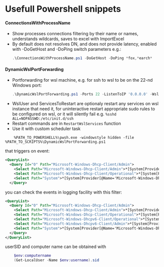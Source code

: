 # Usefull Powershell snippets
#### ConnectionsWithProcessName
- Show processes connections filtering by their name or names,
    understands wildcards, saves to excel with ImportExcel
- By default does not resolves DN, and does not provide latency, enabled with
    -DoGetHost and -DoPing switch parameters e.g.:
    ```powershell
    .\ConnectionsWithProcessName.ps1 -DoGetHost -DoPing *fox,*earch*
    ```
#### DynamicWslPortForwarding
- Portforwarding for wsl machine, e.g. for ssh to wsl to be on the 22-nd Windows port:
    ```powershell
    .\DynamicWslPortForwarding.ps1 -Ports 22 -ListenToIP '0.0.0.0' -WslFirewallRuleName 'WSL 2 Firewall Porforwarding' -WslUser user -ServicesToRestart ssh
    ```
- WslUser and ServicesToRestart are optionaly restart any services
on wsl instance that need it, for uninteractive restart appropriate sudo rules to be configured on wsl, or it will silently fail e.g.
```%sshd    ALL=NOPASSWD:/etc/init.d/ssh```
- Restart commands are in ```RestartWslServices``` function
- Use it with custom scheduler task
```batch
    %PATH_TO_POWERSHELL%\pwsh.exe -windowstyle hidden -file %PATH_TO_SCRIPTS%\DynamicWslPortForwarding.ps1
```
that triggers on event:
```XML
<QueryList>
  <Query Id="0" Path="Microsoft-Windows-Dhcp-Client/Admin">
    <Select Path="Microsoft-Windows-Dhcp-Client/Admin">*[System[Provider[@Name='Microsoft-Windows-Dhcp-Client'] and (Computer='ComputerName') and Task = 3 and (EventID=50065 or EventID=50066) and Security[@UserID='UserSID']]]</Select>
    <Select Path="Microsoft-Windows-Dhcp-Client/Operational">*[System[Provider[@Name='Microsoft-Windows-Dhcp-Client'] and (Computer='ComputerName') and Task = 3 and (EventID=50065 or EventID=50066) and Security[@UserID='UserSID']]]</Select>
    <Select Path="System">*[System[Provider[@Name='Microsoft-Windows-Dhcp-Client'] and (Computer='ComputerName') and Task = 3 and (EventID=50065 or EventID=50066) and Security[@UserID='UserSID']]]</Select>
  </Query>
```
you can check the events in logging facility with this filter:
```XML
<QueryList>
  <Query Id="0" Path="Microsoft-Windows-Dhcp-Client/Admin">
    <Select Path="Microsoft-Windows-Dhcp-Client/Admin">*[System[Provider[@Name='Microsoft-Windows-Dhcp-Client' or @Name='Microsoft-Windows-DHCPv6-Client']]]</Select>
    <Select Path="Microsoft-Windows-Dhcp-Client/Operational">*[System[Provider[@Name='Microsoft-Windows-Dhcp-Client' or @Name='Microsoft-Windows-DHCPv6-Client']]]</Select>
    <Select Path="Microsoft-Windows-Dhcpv6-Client/Operational">*[System[Provider[@Name='Microsoft-Windows-Dhcp-Client' or @Name='Microsoft-Windows-DHCPv6-Client']]]</Select>
    <Select Path="Microsoft-Windows-Dhcpv6-Client/Admin">*[System[Provider[@Name='Microsoft-Windows-Dhcp-Client' or @Name='Microsoft-Windows-DHCPv6-Client']]]</Select>
    <Select Path="System">*[System[Provider[@Name='Microsoft-Windows-Dhcp-Client' or @Name='Microsoft-Windows-DHCPv6-Client']]]</Select>
  </Query>
</QueryList>
```
userSID and computer name can be obtained with
```powershell
    $env:computername
    (Get-LocalUser -Name $env:username).sid
```
